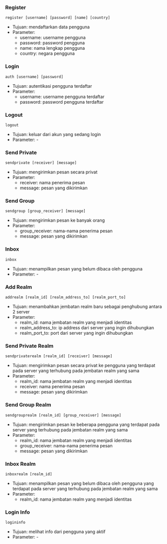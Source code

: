 ### Register

`register [username] [password] [name] [country]`

- Tujuan: mendaftarkan data pengguna
- Parameter:
  - username: username pengguna
  - password: password pengguna
  - name: nama lengkap pengguna
  - country: negara pengguna

### Login

`auth [username] [password]`

- Tujuan: autentikasi pengguna terdaftar
- Parameter:
  - username: username pengguna terdaftar
  - password: password pengguna terdaftar

### Logout

`logout`

- Tujuan: keluar dari akun yang sedang login
- Parameter: -

### Send Private

`sendprivate [receiver] [message] `

- Tujuan: mengirimkan pesan secara privat
- Parameter:
  - receiver: nama penerima pesan
  - message: pesan yang dikirimkan

### Send Group

`sendgroup [group_receiver] [message]`

- Tujuan: mengirimkan pesan ke banyak orang
- Parameter:
  - group_receiver: nama-nama penerima pesan
  - message: pesan yang dikirimkan

### Inbox

`inbox`

- Tujuan: menampilkan pesan yang belum dibaca oleh pengguna
- Parameter: -

### Add Realm

`addrealm [realm_id] [realm_address_to] [realm_port_to]`

- Tujuan: menambahkan jembatan realm baru sebagai penghubung antara 2 server
- Parameter:
  - realm_id: nama jembatan realm yang menjadi identitas
  - realm_address_to: ip address dari server yang ingin dihubungkan
  - realm_port_to: port dari server yang ingin dihubungkan

### Send Private Realm

`sendprivaterealm [realm_id] [receiver] [message]`

- Tujuan: mengirimkan pesan secara privat ke pengguna yang terdapat pada server yang terhubung pada jembatan realm yang sama
- Parameter:
  - realm_id: nama jembatan realm yang menjadi identitas
  - receiver: nama penerima pesan
  - message: pesan yang dikirimkan

### Send Group Realm

`sendgrouprealm [realm_id] [group_receiver] [message]`

- Tujuan: mengirimkan pesan ke beberapa pengguna yang terdapat pada server yang terhubung pada jembatan realm yang sama
- Parameter:
  - realm_id: nama jembatan realm yang menjadi identitas
  - group_receiver: nama-nama penerima pesan
  - message: pesan yang dikirimkan

### Inbox Realm

`inboxrealm [realm_id]`

- Tujuan: menampilkan pesan yang belum dibaca oleh pengguna yang terdapat pada server yang terhubung pada jembatan realm yang sama
- Parameter:
  - realm_id: nama jembatan realm yang menjadi identitas

### Login Info

`logininfo`

- Tujuan: melihat info dari pengguna yang aktif
- Parameter: -
